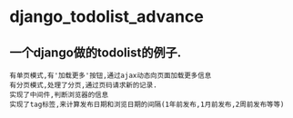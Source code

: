 # django_todolist_advance
一个django做的todolist的例子.
------------------------------
    有单页模式,有'加载更多'按钮,通过ajax动态向页面加载更多信息
    有分页模式,处理了分页,通过页码请求新的记录.
    实现了中间件,判断浏览器的信息
    实现了tag标签,来计算发布日期和浏览日期的间隔(1年前发布,1月前发布,2周前发布等等)
